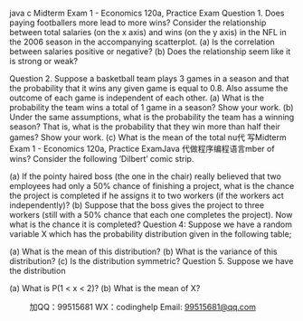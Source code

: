 java c
Midterm Exam 1 - Economics 120a, Practice Exam
Question 1. Does paying footballers more lead to more wins? Consider the relationship between total salaries (on the x axis) and wins (on the y axis) in the NFL in the 2006 season in the accompanying scatterplot.
(a) Is the correlation between salaries positive or negative?
(b) Does the relationship seem like it is strong or weak?

Question 2. Suppose a basketball team plays 3 games in a season and that the probability that it wins any given game is equal to 0.8. Also assume the outcome of each game is independent of each other.
(a) What is the probability the team wins a total of 1 game in a season? Show your work.
(b) Under the same assumptions, what is the probability the team has a winning season? That is, what is the probability that they win more than half their games? Show your work.
(c) What is the mean of the total nu代 写Midterm Exam 1 - Economics 120a, Practice ExamJava
代做程序编程语言mber of wins?
Consider the following ’Dilbert’ comic strip.

(a) If the pointy haired boss (the one in the chair) really believed that two employees had only a 50% chance of finishing a project, what is the chance the project is completed if he assigns it to two workers (if the workers act independently)?
(b) Suppose that the boss gives the project to three workers (still with a 50% chance that each one completes the project). Now what is the chance it is completed?
Question 4: Suppose we have a random variable X which has the probability distribution given in the following table;

(a) What is the mean of this distribution?
(b) What is the variance of this distribution?
(c) Is the distribution symmetric?
Question 5. Suppose we have the distribution

(a) What is P(1 < x < 2)?
(b) What is the mean of X?





         
加QQ：99515681  WX：codinghelp  Email: 99515681@qq.com

